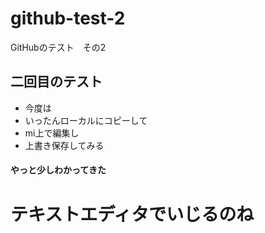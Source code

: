 # github-test-2
GitHubのテスト　その2

## 二回目のテスト
* 今度は
* いったんローカルにコピーして
* mi上で編集し
* 上書き保存してみる

#### やっと少しわかってきた
# テキストエディタでいじるのね
